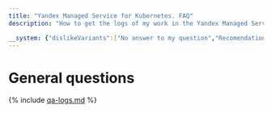 ```yaml
---
title: "Yandex Managed Service for Kubernetes. FAQ"
description: "How to get the logs of my work in the Yandex Managed Service for Kubernetes? Answers to this and other questions in this article."

__system: {"dislikeVariants":["No answer to my question","Recomendations didn't help","The content doesn't match title","Other"]}
---
```



# General questions

{% include [qa-logs.md](../../_includes/qa-logs.md) %}